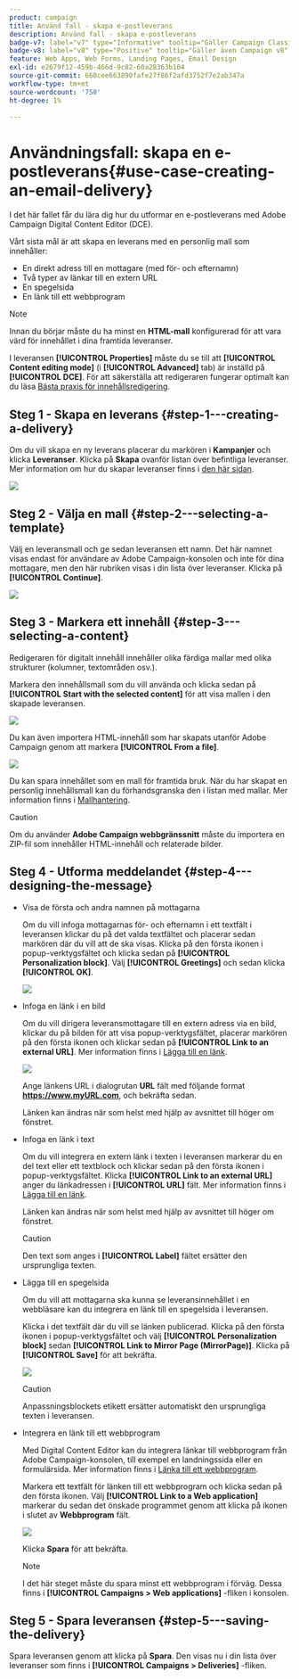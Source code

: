 ```yaml
---
product: campaign
title: Använd fall - skapa e-postleverans
description: Använd fall - skapa e-postleverans
badge-v7: label="v7" type="Informative" tooltip="Gäller Campaign Classic v7"
badge-v8: label="v8" type="Positive" tooltip="Gäller även Campaign v8"
feature: Web Apps, Web Forms, Landing Pages, Email Design
exl-id: e2679f12-459b-466d-9c82-60a28363b104
source-git-commit: 668cee663890fafe27f86f2afd3752f7e2ab347a
workflow-type: tm+mt
source-wordcount: '750'
ht-degree: 1%

---
```


# Användningsfall: skapa en e-postleverans{#use-case-creating-an-email-delivery}



I det här fallet får du lära dig hur du utformar en e-postleverans med Adobe Campaign Digital Content Editor (DCE).

Vårt sista mål är att skapa en leverans med en personlig mall som innehåller:

* En direkt adress till en mottagare (med för- och efternamn)
* Två typer av länkar till en extern URL
* En spegelsida
* En länk till ett webbprogram

>[!NOTE]
>
>Innan du börjar måste du ha minst en **HTML-mall** konfigurerad för att vara värd för innehållet i dina framtida leveranser.
>
>I leveransen **[!UICONTROL Properties]** måste du se till att **[!UICONTROL Content editing mode]** (i **[!UICONTROL Advanced]** tab) är inställd på **[!UICONTROL DCE]**. För att säkerställa att redigeraren fungerar optimalt kan du läsa [Bästa praxis för innehållsredigering](content-editing-best-practices.md).

## Steg 1 - Skapa en leverans {#step-1---creating-a-delivery}

Om du vill skapa en ny leverans placerar du markören i **Kampanjer** och klicka **Leveranser**. Klicka på **Skapa** ovanför listan över befintliga leveranser. Mer information om hur du skapar leveranser finns i [den här sidan](../../delivery/using/about-email-channel.md).

![](assets/delivery_step_1.png)

## Steg 2 - Välja en mall {#step-2---selecting-a-template}

Välj en leveransmall och ge sedan leveransen ett namn. Det här namnet visas endast för användare av Adobe Campaign-konsolen och inte för dina mottagare, men den här rubriken visas i din lista över leveranser. Klicka på **[!UICONTROL Continue]**.

![](assets/dce_delivery_model.png)

## Steg 3 - Markera ett innehåll {#step-3---selecting-a-content}

Redigeraren för digitalt innehåll innehåller olika färdiga mallar med olika strukturer (kolumner, textområden osv.).

Markera den innehållsmall som du vill använda och klicka sedan på **[!UICONTROL Start with the selected content]** för att visa mallen i den skapade leveransen.

![](assets/dce_select_model.png)

Du kan även importera HTML-innehåll som har skapats utanför Adobe Campaign genom att markera **[!UICONTROL From a file]**.

![](assets/dce_select_from_file_template.png)

Du kan spara innehållet som en mall för framtida bruk. När du har skapat en personlig innehållsmall kan du förhandsgranska den i listan med mallar. Mer information finns i [Mallhantering](template-management.md).

>[!CAUTION]
>
>Om du använder **Adobe Campaign webbgränssnitt** måste du importera en ZIP-fil som innehåller HTML-innehåll och relaterade bilder.

## Steg 4 - Utforma meddelandet {#step-4---designing-the-message}

* Visa de första och andra namnen på mottagarna

  Om du vill infoga mottagarnas för- och efternamn i ett textfält i leveransen klickar du på det valda textfältet och placerar sedan markören där du vill att de ska visas. Klicka på den första ikonen i popup-verktygsfältet och klicka sedan på **[!UICONTROL Personalization block]**. Välj **[!UICONTROL Greetings]** och sedan klicka **[!UICONTROL OK]**.

  ![](assets/dce_personalizationblock_greetings.png)

* Infoga en länk i en bild

  Om du vill dirigera leveransmottagare till en extern adress via en bild, klickar du på bilden för att visa popup-verktygsfältet, placerar markören på den första ikonen och klickar sedan på **[!UICONTROL Link to an external URL]**. Mer information finns i [Lägga till en länk](editing-content.md#adding-a-link).

  ![](assets/dce_externalpage.png)

  Ange länkens URL i dialogrutan **URL** fält med följande format **https://www.myURL.com**, och bekräfta sedan.

  Länken kan ändras när som helst med hjälp av avsnittet till höger om fönstret.

* Infoga en länk i text

  Om du vill integrera en extern länk i texten i leveransen markerar du en del text eller ett textblock och klickar sedan på den första ikonen i popup-verktygsfältet. Klicka **[!UICONTROL Link to an external URL]** anger du länkadressen i **[!UICONTROL URL]** fält. Mer information finns i [Lägga till en länk](editing-content.md#adding-a-link).

  Länken kan ändras när som helst med hjälp av avsnittet till höger om fönstret.

  >[!CAUTION]
  >
  >Den text som anges i **[!UICONTROL Label]** fältet ersätter den ursprungliga texten.

* Lägga till en spegelsida

  Om du vill att mottagarna ska kunna se leveransinnehållet i en webbläsare kan du integrera en länk till en spegelsida i leveransen.

  Klicka i det textfält där du vill se länken publicerad. Klicka på den första ikonen i popup-verktygsfältet och välj **[!UICONTROL Personalization block]** sedan **[!UICONTROL Link to Mirror Page (MirrorPage)]**. Klicka på **[!UICONTROL Save]** för att bekräfta.

  ![](assets/dce_mirrorpage.png)

  >[!CAUTION]
  >
  >Anpassningsblockets etikett ersätter automatiskt den ursprungliga texten i leveransen.

* Integrera en länk till ett webbprogram

  Med Digital Content Editor kan du integrera länkar till webbprogram från Adobe Campaign-konsolen, till exempel en landningssida eller en formulärsida. Mer information finns i [Länka till ett webbprogram](editing-content.md#link-to-a-web-application).

  Markera ett textfält för länken till ett webbprogram och klicka sedan på den första ikonen. Välj **[!UICONTROL Link to a Web application]** markerar du sedan det önskade programmet genom att klicka på ikonen i slutet av **Webbprogram** fält.

  ![](assets/dce_webapp.png)

  Klicka **Spara** för att bekräfta.

  >[!NOTE]
  >
  >I det här steget måste du spara minst ett webbprogram i förväg. Dessa finns i **[!UICONTROL Campaigns > Web applications]** -fliken i konsolen.

## Steg 5 - Spara leveransen {#step-5---saving-the-delivery}

Spara leveransen genom att klicka på **Spara**. Den visas nu i din lista över leveranser som finns i **[!UICONTROL Campaigns > Deliveries]** -fliken.
